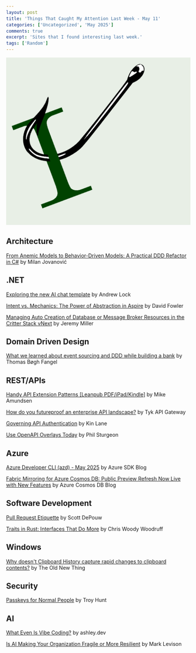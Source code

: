 ```yaml
---
layout: post
title: 'Things That Caught My Attention Last Week - May 11'
categories: ['Uncategorized', 'May 2025']
comments: true
excerpt: 'Sites that I found interesting last week.'
tags: ['Random']
---
```

![caught-my-i](../assets/caught-i.png)

<!-- ## Open-source -->
## Architecture

[From Anemic Models to Behavior-Driven Models: A Practical DDD Refactor in C#](https://www.milanjovanovic.tech/blog/from-anemic-models-to-behavior-driven-models-a-practical-ddd-refactor-in-csharp) by Milan Jovanović

<!-- ## Presenting
 -->
## .NET

[Exploring the new AI chat template](https://andrewlock.net/exploring-the-new-ai-chat-template/) by Andrew Lock

[Intent vs. Mechanics: The Power of Abstraction in Aspire](https://medium.com/@davidfowl/intent-vs-mechanics-the-power-of-abstraction-in-aspire-d14a33aab6bb) by David Fowler

[Managing Auto Creation of Database or Message Broker Resources in the Critter Stack vNext](https://jeremydmiller.com/2025/05/11/managing-auto-creation-of-database-or-message-broker-resources-in-the-critter-stack-vnext/) by Jeremy Miller

## Domain Driven Design

[What we learned about event sourcing and DDD while building a bank](https://www.youtube.com/watch?v=rPNdlLwBnW4) by Thomas Bøgh Fangel

<!-- ## DevOps -->
<!-- ## Design

## Mobile

## Agile/Work Life -->

## REST/APIs

[Handy API Extension Patterns [Leanpub PDF/iPad/Kindle]](https://leanpub.com/api-extension-patterns) by Mike Amundsen

[How do you futureproof an enterprise API landscape?](https://tyk.io/blog/how-do-you-futureproof-an-enterprise-api-landscape/) by Tyk API Gateway

[Governing API Authentication](https://apievangelist.com/2025/05/09/governaing-api-authentication/) by Kin Lane

[Use OpenAPI Overlays Today](https://apisyouwonthate.com/blog/use-openapi-overlays-today/) by Phil Sturgeon

## Azure

[Azure Developer CLI (azd) - May 2025](https://devblogs.microsoft.com/azure-sdk/azure-developer-cli-azd-may-2025/) by Azure SDK Blog

[Fabric Mirroring for Azure Cosmos DB: Public Preview Refresh Now Live with New Features](https://devblogs.microsoft.com/cosmosdb/fabric-mirroring-for-azure-cosmos-db-public-preview-refresh-now-live-with-new-features/) by Azure Cosmos DB Blog

## Software Development

[Pull Request Etiquette](https://blog.nimblepros.com/blogs/pull-request-etiquette/) by Scott DePouw

[Traits in Rust: Interfaces That Do More](https://woodruff.dev/traits-in-rust-interfaces-that-do-more/) by Chris Woody Woodruff

## Windows

[Why doesn't Clipboard History capture rapid changes to clipboard contents?](https://devblogs.microsoft.com/oldnewthing/20250508-00/?p=111162) by The Old New Thing

## Security

[Passkeys for Normal People](https://www.troyhunt.com/passkeys-for-normal-people/) by Troy Hunt

## AI

[What Even Is Vibe Coding?](https://ashley.dev/posts/what-even-is-vibe-coding/) by ashley.dev

[Is AI Making Your Organization Fragile or More Resilient](https://agilepainrelief.com/blog/is-ai-making-your-organization-fragile-or-more-resilient/) by Mark Levison
